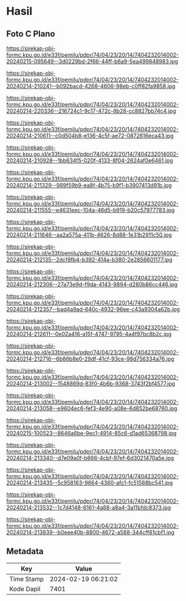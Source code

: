 # Hasil

## Foto C Plano

https://sirekap-obj-formc.kpu.go.id/e33f/pemilu/pdpr/74/04/23/20/14/7404232014002-20240215-095649--3d0229bd-2f66-44ff-b6a9-5ea499848983.jpg

https://sirekap-obj-formc.kpu.go.id/e33f/pemilu/pdpr/74/04/23/20/14/7404232014002-20240214-210241--b092bacd-4268-4606-98eb-c0ff82fa9858.jpg

https://sirekap-obj-formc.kpu.go.id/e33f/pemilu/pdpr/74/04/23/20/14/7404232014002-20240214-220336--216724c1-9c17-472c-8b28-cc8827bb74c4.jpg

https://sirekap-obj-formc.kpu.go.id/e33f/pemilu/pdpr/74/04/23/20/14/7404232014002-20240214-210611--c0d504b8-e136-4c5f-ae72-0872616eca43.jpg

https://sirekap-obj-formc.kpu.go.id/e33f/pemilu/pdpr/74/04/23/20/14/7404232014002-20240214-210928--1bb634f5-020f-4133-8f04-2624af0e6461.jpg

https://sirekap-obj-formc.kpu.go.id/e33f/pemilu/pdpr/74/04/23/20/14/7404232014002-20240214-211329--989f59b9-ea8f-4b75-b9f1-b3907413d91b.jpg

https://sirekap-obj-formc.kpu.go.id/e33f/pemilu/pdpr/74/04/23/20/14/7404232014002-20240214-211555--e4631eec-104a-46d5-b919-b20c57977783.jpg

https://sirekap-obj-formc.kpu.go.id/e33f/pemilu/pdpr/74/04/23/20/14/7404232014002-20240214-211646--aa2a575a-411b-4626-8d88-1e31b2911c50.jpg

https://sirekap-obj-formc.kpu.go.id/e33f/pemilu/pdpr/74/04/23/20/14/7404232014002-20240214-212135--2dcf8fb4-b392-414a-b380-2e2856601177.jpg

https://sirekap-obj-formc.kpu.go.id/e33f/pemilu/pdpr/74/04/23/20/14/7404232014002-20240214-212306--27a73e9d-f9da-4143-9894-d280b86cc446.jpg

https://sirekap-obj-formc.kpu.go.id/e33f/pemilu/pdpr/74/04/23/20/14/7404232014002-20240214-212357--bad4a9ad-640c-4932-96ee-c43a9304a62b.jpg

https://sirekap-obj-formc.kpu.go.id/e33f/pemilu/pdpr/74/04/23/20/14/7404232014002-20240214-212611--0e02a416-a15f-4747-9795-4a4f97bc8b2c.jpg

https://sirekap-obj-formc.kpu.go.id/e33f/pemilu/pdpr/74/04/23/20/14/7404232014002-20240214-212716--6b86b8e0-29df-41cf-93ce-98d756334a76.jpg

https://sirekap-obj-formc.kpu.go.id/e33f/pemilu/pdpr/74/04/23/20/14/7404232014002-20240214-213002--1548869d-83f0-4b6b-9368-3743f2bf4577.jpg

https://sirekap-obj-formc.kpu.go.id/e33f/pemilu/pdpr/74/04/23/20/14/7404232014002-20240214-213058--e9604ec6-fef3-4e90-a08e-6d852be68760.jpg

https://sirekap-obj-formc.kpu.go.id/e33f/pemilu/pdpr/74/04/23/20/14/7404232014002-20240215-100523--8646a6be-9ec1-4914-85c6-d1ad65368798.jpg

https://sirekap-obj-formc.kpu.go.id/e33f/pemilu/pdpr/74/04/23/20/14/7404232014002-20240214-213340--d7e09a0f-b666-4cbf-97ef-6d3021470a5e.jpg

https://sirekap-obj-formc.kpu.go.id/e33f/pemilu/pdpr/74/04/23/20/14/7404232014002-20240214-213435--5c958163-9664-4360-afc1-fc51588bc541.jpg

https://sirekap-obj-formc.kpu.go.id/e33f/pemilu/pdpr/74/04/23/20/14/7404232014002-20240214-213532--1c7d4148-6161-4a88-a8a4-3a11bfdc8373.jpg

https://sirekap-obj-formc.kpu.go.id/e33f/pemilu/pdpr/74/04/23/20/14/7404232014002-20240214-213639--b0eee40b-8800-4672-a588-344cff61cbf1.jpg


## Metadata

| Key        | Value               |
| ---------- | ------------------- |
| Time Stamp | 2024-02-19 06:21:02 |
| Kode Dapil | 7401                |



